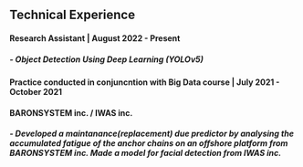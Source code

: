 ## Technical Experience

#### Research Assistant | August 2022 - Present
##### - Object Detection Using Deep Learning (YOLOv5)

#### Practice conducted in conjuncntion with Big Data course | July 2021 - October 2021
#### BARONSYSTEM inc. / IWAS inc.
##### - Developed a maintanance(replacement) due predictor by analysing the accumulated fatigue of the anchor chains on an offshore platform from BARONSYSTEM inc. Made a model for facial detection from IWAS inc.

